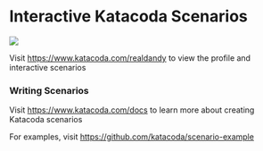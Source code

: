 # Interactive Katacoda Scenarios

[![](http://shields.katacoda.com/katacoda/realdandy/count.svg)](https://www.katacoda.com/realdandy "Get your profile on Katacoda.com")

Visit https://www.katacoda.com/realdandy to view the profile and interactive scenarios

### Writing Scenarios
Visit https://www.katacoda.com/docs to learn more about creating Katacoda scenarios

For examples, visit https://github.com/katacoda/scenario-example
